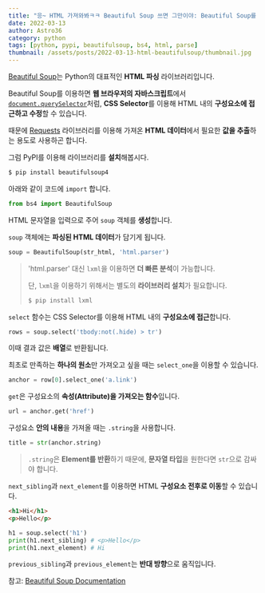 ```yaml
---
title: "응~ HTML 가져와봐ㅋㅋ Beautiful Soup 쓰면 그만이야: Beautiful Soup를 이용한 HTML 파싱"
date: 2022-03-13
author: Astro36
category: python
tags: [python, pypi, beautifulsoup, bs4, html, parse]
thumbnail: /assets/posts/2022-03-13-html-beautifulsoup/thumbnail.jpg
---
```


[Beautiful Soup](http://www.crummy.com/software/BeautifulSoup/bs4/)는 Python의 대표적인 **HTML 파싱** 라이브러리입니다.

Beautiful Soup를 이용하면 **웹 브라우저의 자바스크립트**에서 [`document.querySelector`](https://developer.mozilla.org/ko/docs/Web/API/Document/querySelector)처럼, **CSS Selector**를 이용해 HTML 내의 **구성요소에 접근하고 수정**할 수 있습니다.

때문에 [Requests](https://docs.python-requests.org/en/latest/) 라이브러리를 이용해 가져온 **HTML 데이터**에서 필요한 **값을 추출**하는 용도로 사용하곤 합니다.

그럼 PyPI를 이용해 라이브러리를 **설치**해봅시다.

```txt
$ pip install beautifulsoup4
```

아래와 같이 코드에 `import` 합니다.

```py
from bs4 import BeautifulSoup
```

HTML 문자열을 입력으로 주어 `soup` 객체를 **생성**합니다.

`soup` 객체에는 **파싱된 HTML 데이터**가 담기게 됩니다.

```py
soup = BeautifulSoup(str_html, 'html.parser')
```

> 'html.parser' 대신 `lxml`을 이용하면 **더 빠른 분석**이 가능합니다.
>
> 단, `lxml`을 이용하기 위해서는 별도의 **라이브러리 설치**가 필요합니다.
>
> ```txt
> $ pip install lxml
> ```

`select` 함수는 CSS Selector를 이용해 HTML 내의 **구성요소에 접근**합니다.

```py
rows = soup.select('tbody:not(.hide) > tr')
```

이때 결과 값은 **배열**로 반환됩니다. 

최초로 만족하는 **하나의 원소**만 가져오고 싶을 때는 `select_one`을 이용할 수 있습니다.

```py
anchor = row[0].select_one('a.link')
```

`get`은 구성요소의 **속성(Attribute)을 가져오는 함수**입니다.

```py
url = anchor.get('href')
```

구성요소 **안의 내용**을 가져올 때는 `.string`을 사용합니다.

```py
title = str(anchor.string)
```

> `.string`은 **Element를 반환**하기 때문에, **문자열 타입**을 원한다면 `str`으로 감싸야 합니다.

`next_sibling`과 `next_element`를 이용하면 HTML **구성요소 전후로 이동**할 수 있습니다.

```html
<h1>Hi</h1>
<p>Hello</p>
```

```py
h1 = soup.select('h1')
print(h1.next_sibling) # <p>Hello</p>
print(h1.next_element) # Hi
```

`previous_sibling`과 `previous_element`는 **반대 방향**으로 움직입니다.

참고: [Beautiful Soup Documentation](https://www.crummy.com/software/BeautifulSoup/bs4/doc/)
